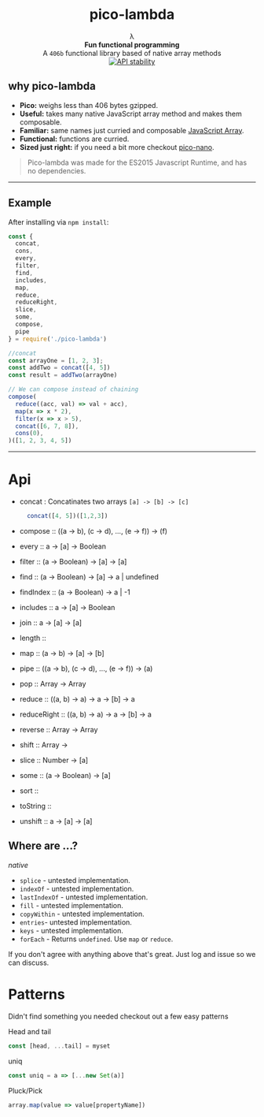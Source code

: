 <h1 align="center">pico-lambda</h1>

<div align="center">
  λ
</div>
<div align="center">
  <strong>Fun functional programming</strong>
</div>
<div align="center">
  A <code>406b</code> functional library based of native array methods
</div>

<div align="center">
  <!-- Stability -->
  <a href="https://nodejs.org/api/documentation.html#documentation_stability_index">
    <img src="https://img.shields.io/badge/stability-experimental-orange.svg?style=flat-square"
      alt="API stability" />
  </a>
</div>

## why pico-lambda
- **Pico:** weighs less than 406 bytes gzipped.
- **Useful:** takes many native JavaScript array method and makes them composable.
- **Familiar:** same names just curried and composable [JavaScript Array](https://developer.mozilla.org/en-US/docs/Web/JavaScript/Reference/Global_Objects/Array).
- **Functional:** functions are curried.
- **Sized just right:** if you need a bit more checkout [pico-nano](https://github.com/trainyard/pico-nano).

> Pico-lambda was made for the ES2015 Javascript Runtime, and has no dependencies.

* * *

## Example

After installing via `npm install`:

```js
const {
  concat,
  cons,
  every,
  filter,
  find,
  includes,
  map,
  reduce,
  reduceRight,
  slice,
  some,
  compose,
  pipe
} = require('./pico-lambda')

//concat
const arrayOne = [1, 2, 3];
const addTwo = concat([4, 5])
const result = addTwo(arrayOne)

// We can compose instead of chaining
compose(
  reduce((acc, val) => val + acc),
  map(x => x * 2),
  filter(x => x > 5),
  concat([6, 7, 8]),
  cons(0),
)([1, 2, 3, 4, 5])
```

* * *

# Api
- concat : Concatinates two arrays
  `[a] -> [b] -> [c]`
  ```js
    concat([4, 5])([1,2,3])
  ```

- compose :: ((a -> b), (c -> d), ..., (e -> f)) -> (f)
- every  :: a -> [a] -> Boolean
- filter :: (a -> Boolean) -> [a] -> [a]
- find :: (a -> Boolean) -> [a] -> a | undefined
- findIndex :: (a -> Boolean) -> a | -1
- includes :: a -> [a] -> Boolean
- join :: a -> [a] -> [a]
- length ::
- map :: (a -> b) -> [a] -> [b]
- pipe :: ((a -> b), (c -> d), ..., (e -> f)) -> (a)
- pop :: Array -> Array
- reduce :: ((a, b) -> a) -> a -> [b] -> a
- reduceRight :: ((a, b) -> a) -> a -> [b] -> a
- reverse ::  Array -> Array
- shift :: Array ->
- slice :: Number -> [a]
- some :: (a -> Boolean) -> [a]
- sort ::
- toString :: 
- unshift :: a -> [a] -> [a]

## Where are ...?
*native*
- `splice` - untested implementation.
- `indexOf` - untested implementation.
- `lastIndexOf` - untested implementation.
- `fill` - untested implementation.
- `copyWithin` - untested implementation.
- `entries`- untested implementation.
- `keys` - untested implementation.
- `forEach` - Returns `undefined`. Use `map` or `reduce`.

If you don't agree with anything above that's great. Just log and issue so we can discuss.

# Patterns
Didn't find something you needed checkout out a few easy patterns

Head and tail
```js
const [head, ...tail] = myset
```

uniq
```js
const uniq = a => [...new Set(a)]
```

Pluck/Pick
```js
array.map(value => value[propertyName])
```